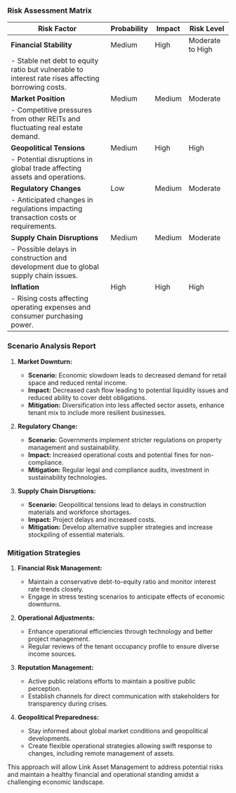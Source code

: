### Risk Assessment Matrix

| Risk Factor                          | Probability | Impact     | Risk Level          | 
|--------------------------------------|-------------|------------|---------------------|
| **Financial Stability**              | Medium      | High       | Moderate to High    | 
| - Stable net debt to equity ratio but vulnerable to interest rate rises affecting borrowing costs. |             |            |                     | 
| **Market Position**                  | Medium      | Medium     | Moderate             | 
| - Competitive pressures from other REITs and fluctuating real estate demand. |             |            |                     | 
| **Geopolitical Tensions**            | Medium      | High       | High                 | 
| - Potential disruptions in global trade affecting assets and operations. |             |            |                     | 
| **Regulatory Changes**               | Low         | Medium     | Moderate             | 
| - Anticipated changes in regulations impacting transaction costs or requirements. |             |            |                     | 
| **Supply Chain Disruptions**         | Medium      | Medium     | Moderate             | 
| - Possible delays in construction and development due to global supply chain issues. |             |            |                     | 
| **Inflation**                        | High        | High       | High                 | 
| - Rising costs affecting operating expenses and consumer purchasing power. |             |            |                     | 

### Scenario Analysis Report

1. **Market Downturn:**
   - **Scenario:** Economic slowdown leads to decreased demand for retail space and reduced rental income.
   - **Impact:** Decreased cash flow leading to potential liquidity issues and reduced ability to cover debt obligations.
   - **Mitigation:** Diversification into less affected sector assets, enhance tenant mix to include more resilient businesses.

2. **Regulatory Change:**
   - **Scenario:** Governments implement stricter regulations on property management and sustainability.
   - **Impact:** Increased operational costs and potential fines for non-compliance.
   - **Mitigation:** Regular legal and compliance audits, investment in sustainability technologies.

3. **Supply Chain Disruptions:**
   - **Scenario:** Geopolitical tensions lead to delays in construction materials and workforce shortages.
   - **Impact:** Project delays and increased costs.
   - **Mitigation:** Develop alternative supplier strategies and increase stockpiling of essential materials.

### Mitigation Strategies

1. **Financial Risk Management:**
   - Maintain a conservative debt-to-equity ratio and monitor interest rate trends closely.
   - Engage in stress testing scenarios to anticipate effects of economic downturns.

2. **Operational Adjustments:**
   - Enhance operational efficiencies through technology and better project management.
   - Regular reviews of the tenant occupancy profile to ensure diverse income sources.

3. **Reputation Management:**
   - Active public relations efforts to maintain a positive public perception.
   - Establish channels for direct communication with stakeholders for transparency during crises.

4. **Geopolitical Preparedness:**
   - Stay informed about global market conditions and geopolitical developments.
   - Create flexible operational strategies allowing swift response to changes, including remote management of assets.

This approach will allow Link Asset Management to address potential risks and maintain a healthy financial and operational standing amidst a challenging economic landscape.